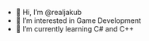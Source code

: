 - 👋 Hi, I’m @realjakub
- 👀 I’m interested in Game Development 
- 🌱 I’m currently learning C# and C++

<!---
realjakub/realjakub is a ✨ special ✨ repository because its `README.md` (this file) appears on your GitHub profile.
You can click the Preview link to take a look at your changes.
--->
